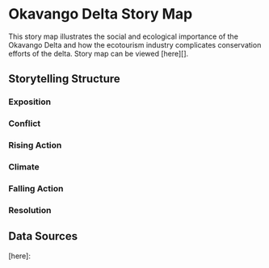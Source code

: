 # Okavango Delta Story Map
This story map illustrates the social and ecological importance of the Okavango Delta and how the ecotourism industry complicates conservation efforts of the delta.
Story map can be viewed [here][].

## Storytelling Structure

### Exposition

### Conflict

### Rising Action

### Climate

### Falling Action

### Resolution

## Data Sources

[here]: